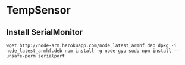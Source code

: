 # TempSensor

## Install SerialMonitor

`
wget http://node-arm.herokuapp.com/node_latest_armhf.deb
dpkg -i node_latest_armhf.deb
npm install -g node-gyp
sudo npm install --unsafe-perm serialport
`
